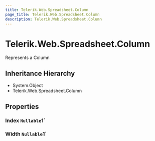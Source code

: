 ```yaml
---
title: Telerik.Web.Spreadsheet.Column
page_title: Telerik.Web.Spreadsheet.Column
description: Telerik.Web.Spreadsheet.Column
---
```


# Telerik.Web.Spreadsheet.Column

Represents a Column

## Inheritance Hierarchy

* System.Object
* Telerik.Web.Spreadsheet.Column

## Properties

###  Index `Nullable`1`

###  Width `Nullable`1`


